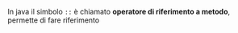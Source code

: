 In java il simbolo  `::` è chiamato **operatore di riferimento a metodo**, permette di fare riferimento